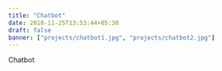 ```yaml
---
title: "Chatbot"
date: 2018-11-25T13:53:44+05:30
draft: false
banner: ["projects/chatbot1.jpg", "projects/chatbot2.jpg"]
---
```


Chatbot